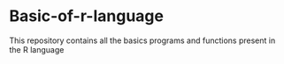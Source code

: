# Basic-of-r-language
This repository contains all the basics programs and functions present in the R language
